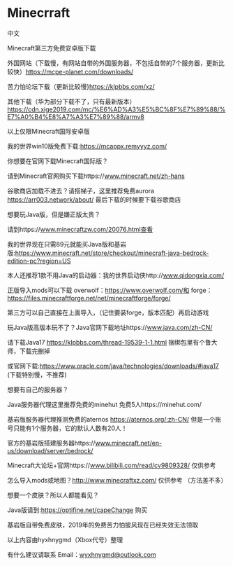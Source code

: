 # Minecrraft

中文

Minecraft第三方免费安卓版下载

外国网站（下载慢，有网站自带的外国服务器，不包括自带的7个服务器，更新比较快）https://mcpe-planet.com/downloads/

苦力怕论坛下载（更新比较慢}https://klpbbs.com/xz/

其他下载（华为部分下载不了，只有最新版本）https://cdn.xige2019.com/mc/%E6%AD%A3%E5%BC%8F%E7%89%88/%E7%A0%B4%E8%A7%A3%E7%89%88/armv8

以上仅限Minecraft国际安卓版

我的世界win10版免费下载:https://mcappx.remyyyz.com/

你想要在官网下载Minecraft国际版？

请到Minecraft官网购买下载https://www.minecraft.net/zh-hans  

谷歌商店加载不进去？请搭梯子，这里推荐免费aurora  https://arr003.network/about/ 最后下载的时候要下载谷歌商店

想要玩Java版，但是嫌正版太贵？

请到https://www.minecraftzw.com/20076.html查看

我的世界现在只需89元就能买Java版和基岩版:https://www.minecraft.net/store/checkout/minecraft-java-bedrock-edition-pc?region=US

本人还推荐1款不用Java的启动器：我的世界启动侠http://www.qidongxia.com/

正版导入mods可以下载 overwolf：https://www.overwolf.com/和 forge： https://files.minecraftforge.net/net/minecraftforge/forge/

第三方可以自己直接在上面导入，（记住要装forge，版本匹配）再启动游戏

玩Java版高版本玩不了？Java官网下载地址https://www.java.com/zh-CN/

请下载Java17  https://klpbbs.com/thread-19539-1-1.html 捆绑包里有个鲁大师，下载完删掉

或官网下载:https://www.oracle.com/java/technologies/downloads/#java17  (下载特别慢，不推荐)

想要有自己的服务器？

Java服务器代理这里推荐免费的minehut 免费5人https://minehut.com/

基岩版服务器代理推测免费的aternos https://aternos.org/:zh-CN/ 但是一个账号只能有1个服务器，它的默认人数有20人！

官方的基岩版搭建服务器https://www.minecraft.net/en-us/download/server/bedrock/

Minecraft大论坛+官网https://www.bilibili.com/read/cv9809328/ 仅供参考

怎么导入mods或地图？http://www.minecraftxz.com/ 仅供参考 （方法差不多）

想要一个皮肤？所以人都能看见？

Java版请到:https://optifine.net/capeChange 购买 

基岩版自带免费皮肤，2019年的免费苦力怕披风现在已经失效无法领取

以上内容由hyxhnygmd（Xbox代号）整理

有什么建议请联系 Email：wyxhnygmd@outlook.com
